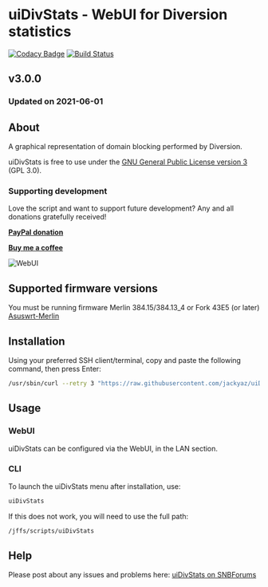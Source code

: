 # uiDivStats - WebUI for Diversion statistics
[![Codacy Badge](https://api.codacy.com/project/badge/Grade/240224b6b96543a782f176f2435ffa03)](https://www.codacy.com/app/jackyaz/uiDivStats?utm_source=github.com&amp;utm_medium=referral&amp;utm_content=jackyaz/uiDivStats&amp;utm_campaign=Badge_Grade)
[![Build Status](https://travis-ci.com/jackyaz/uiDivStats.svg?branch=master)](https://travis-ci.com/jackyaz/uiDivStats)

## v3.0.0
### Updated on 2021-06-01
## About
A graphical representation of domain blocking performed by Diversion.

uiDivStats is free to use under the [GNU General Public License version 3](https://opensource.org/licenses/GPL-3.0) (GPL 3.0).

### Supporting development
Love the script and want to support future development? Any and all donations gratefully received!

[**PayPal donation**](https://paypal.me/jackyaz21)

[**Buy me a coffee**](https://www.buymeacoffee.com/jackyaz)

![WebUI](https://puu.sh/H5jvB/7b4b4a6339.png)

## Supported firmware versions
You must be running firmware Merlin 384.15/384.13_4 or Fork 43E5 (or later) [Asuswrt-Merlin](https://asuswrt.lostrealm.ca/)

## Installation
Using your preferred SSH client/terminal, copy and paste the following command, then press Enter:

```sh
/usr/sbin/curl --retry 3 "https://raw.githubusercontent.com/jackyaz/uiDivStats/master/uiDivStats.sh" -o "/jffs/scripts/uiDivStats" && chmod 0755 /jffs/scripts/uiDivStats && /jffs/scripts/uiDivStats install
```

## Usage
### WebUI
uiDivStats can be configured via the WebUI, in the LAN section.

### CLI
To launch the uiDivStats menu after installation, use:
```sh
uiDivStats
```

If this does not work, you will need to use the full path:
```sh
/jffs/scripts/uiDivStats
```

## Help
Please post about any issues and problems here: [uiDivStats on SNBForums](https://www.snbforums.com/forums/asuswrt-merlin-addons.60/?prefix_id=15)
